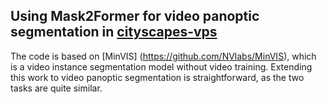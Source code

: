 ## Using Mask2Former for video panoptic segmentation in [cityscapes-vps](https://github.com/mcahny/vps)
The code is based on [MinVIS] (https://github.com/NVlabs/MinVIS), which is a video instance segmentation model without video training. Extending this work to video panoptic segmentation is straightforward, as the two tasks are quite similar.
